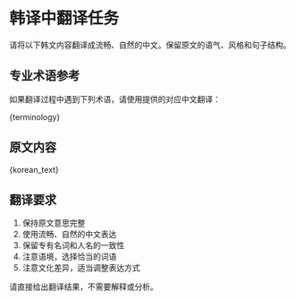 # 韩译中翻译任务

请将以下韩文内容翻译成流畅、自然的中文。保留原文的语气、风格和句子结构。

## 专业术语参考
如果翻译过程中遇到下列术语，请使用提供的对应中文翻译：

{terminology}

## 原文内容

{korean_text}

## 翻译要求
1. 保持原文意思完整
2. 使用流畅、自然的中文表达
3. 保留专有名词和人名的一致性
4. 注意语境，选择恰当的词语
5. 注意文化差异，适当调整表达方式

请直接给出翻译结果，不需要解释或分析。